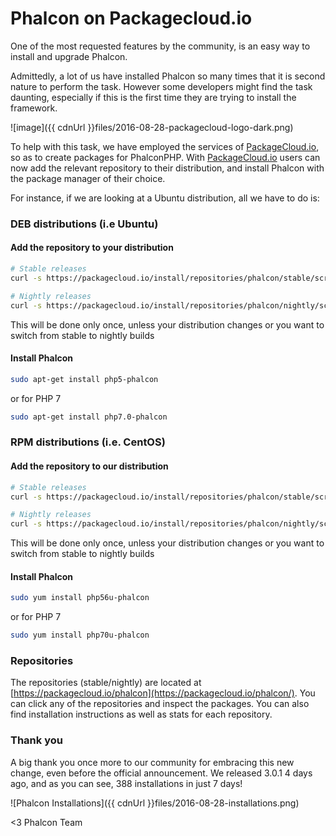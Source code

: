 Phalcon on Packagecloud.io
======================

One of the most requested features by the community, is an easy way to install and upgrade Phalcon.
  
Admittedly, a lot of us have installed Phalcon so many times that it is second nature to perform the task. However some developers might find the task daunting, especially if this is the first time they are trying to install the framework.

![image]({{ cdnUrl }}files/2016-08-28-packagecloud-logo-dark.png)

To help with this task, we have employed the services of [PackageCloud.io](https://PackageCloud.io), so as to create packages for PhalconPHP. With [PackageCloud.io](https://PackageCloud.io) users can now add the relevant repository to their distribution, and install Phalcon with the package manager of their choice.

For instance, if we are looking at a Ubuntu distribution, all we have to do is:

### DEB distributions (i.e Ubuntu)

#### Add the repository to your distribution

```sh
# Stable releases
curl -s https://packagecloud.io/install/repositories/phalcon/stable/script.deb.sh | sudo bash

# Nightly releases
curl -s https://packagecloud.io/install/repositories/phalcon/nightly/script.deb.sh | sudo bash
```

This will be done only once, unless your distribution changes or you want to switch from stable to nightly builds

#### Install Phalcon

```sh
sudo apt-get install php5-phalcon
```

or for PHP 7

```sh
sudo apt-get install php7.0-phalcon
```

### RPM distributions (i.e. CentOS)

#### Add the repository to our distribution

```sh
# Stable releases
curl -s https://packagecloud.io/install/repositories/phalcon/stable/script.rpm.sh | sudo bash

# Nightly releases
curl -s https://packagecloud.io/install/repositories/phalcon/nightly/script.rpm.sh | sudo bash
```

This will be done only once, unless your distribution changes or you want to switch from stable to nightly builds

#### Install Phalcon

```sh
sudo yum install php56u-phalcon
```

or for PHP 7

```sh
sudo yum install php70u-phalcon
```

### Repositories

The repositories (stable/nightly) are located at [https://packagecloud.io/phalcon](https://packagecloud.io/phalcon/). You can click any of the repositories and inspect the packages. You can also find installation instructions as well as stats for each repository.

### Thank you

A big thank you once more to our community for embracing this new change, even before the official announcement. We released 3.0.1 4 days ago, and as you can see, 388 installations in just 7 days!

![Phalcon Installations]({{ cdnUrl }}files/2016-08-28-installations.png)

<3 Phalcon Team
